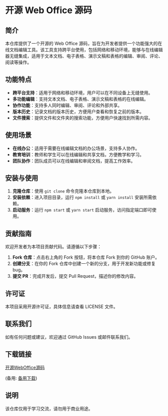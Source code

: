 # 开源 Web Office 源码

## 简介

本仓库提供了一个开源的 Web Office 源码，旨在为开发者提供一个功能强大的在线文档编辑工具。该工具支持跨平台使用，包括网络和移动环境，能够与在线编辑器无缝集成，适用于文本文档、电子表格、演示文稿和表格的编辑、审阅、评论、阅读等操作。

## 功能特点

- **跨平台支持**：适用于网络和移动环境，用户可以在不同设备上无缝使用。
- **多功能编辑**：支持文本文档、电子表格、演示文稿和表格的在线编辑。
- **协作功能**：支持多人同时编辑、审阅、评论和外部共享。
- **版本历史**：记录文档的版本历史，方便用户查看和恢复之前的版本。
- **文件搜索**：提供文件和文件夹的搜索功能，方便用户快速找到所需内容。

## 使用场景

- **在线办公**：适用于需要在线编辑文档的办公场景，支持多人协作。
- **教育培训**：教师和学生可以在线编辑和共享文档，方便教学和学习。
- **团队协作**：团队成员可以在线编辑和审阅文档，提高工作效率。

## 安装与使用

1. **克隆仓库**：使用 `git clone` 命令克隆本仓库到本地。
2. **安装依赖**：进入项目目录，运行 `npm install` 或 `yarn install` 安装所需依赖。
3. **启动服务**：运行 `npm start` 或 `yarn start` 启动服务，访问指定端口即可使用。

## 贡献指南

欢迎开发者为本项目贡献代码。请遵循以下步骤：

1. **Fork 仓库**：点击右上角的 Fork 按钮，将本仓库 Fork 到你的 GitHub 账户。
2. **创建分支**：在你的 Fork 仓库中创建一个新的分支，用于开发新功能或修复 bug。
3. **提交 PR**：完成开发后，提交 Pull Request，描述你的修改内容。

## 许可证

本项目采用开源许可证，具体信息请查看 LICENSE 文件。

## 联系我们

如有任何问题或建议，欢迎通过 GitHub Issues 或邮件联系我们。

## 下载链接
[开源WebOffice源码](https://pan.quark.cn/s/910a6d6ba3f8) 

(备用: [备用下载](https://pan.baidu.com/s/1y8-4eRMllbjlS1HB_YKaXQ?pwd=1234))

## 说明

该仓库仅用于学习交流，请勿用于商业用途。
